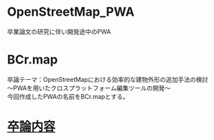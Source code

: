 # OpenStreetMap_PWA
卒業論文の研究に伴い開発途中のPWA
# BCr.map
卒論テーマ：OpenStreetMapにおける効率的な建物外形の追加手法の検討  
〜PWAを用いたクロスプラットフォーム編集ツールの開発〜  
今回作成したPWAの名前をBCr.mapとする。
# [卒論内容](https://github.com/furuhashilab/BCr.map/wiki)
